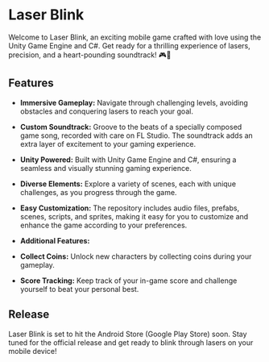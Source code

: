 # Laser Blink

Welcome to Laser Blink, an exciting mobile game crafted with love using the Unity Game Engine and C#. Get ready for a thrilling experience of lasers, precision, and a heart-pounding soundtrack! 🎮🚀

## Features

- **Immersive Gameplay:** Navigate through challenging levels, avoiding obstacles and conquering lasers to reach your goal.

- **Custom Soundtrack:** Groove to the beats of a specially composed game song, recorded with care on FL Studio. The soundtrack adds an extra layer of excitement to your gaming experience.

- **Unity Powered:** Built with Unity Game Engine and C#, ensuring a seamless and visually stunning gaming experience.

- **Diverse Elements:** Explore a variety of scenes, each with unique challenges, as you progress through the game. 

- **Easy Customization:** The repository includes audio files, prefabs, scenes, scripts, and sprites, making it easy for you to customize and enhance the game according to your preferences.

- **Additional Features:**
- **Collect Coins:** Unlock new characters by collecting coins during your gameplay.
- **Score Tracking:** Keep track of your in-game score and challenge yourself to beat your personal best.


## Release

Laser Blink is set to hit the Android Store (Google Play Store) soon. Stay tuned for the official release and get ready to blink through lasers on your mobile device!
